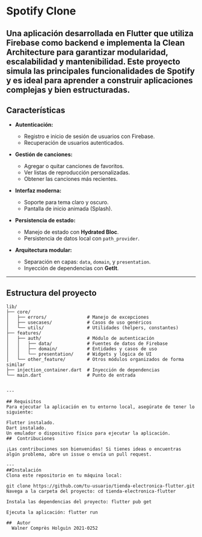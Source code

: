 #  Spotify Clone
Una aplicación desarrollada en Flutter que utiliza Firebase como backend e implementa la Clean Architecture para garantizar modularidad, escalabilidad y mantenibilidad. Este proyecto simula las principales funcionalidades de Spotify y es ideal para aprender a construir aplicaciones complejas y bien estructuradas.
---

## Características

- **Autenticación:**
  - Registro e inicio de sesión de usuarios con Firebase.
  - Recuperación de usuarios autenticados.
  
- **Gestión de canciones:**
  - Agregar o quitar canciones de favoritos.
  - Ver listas de reproducción personalizadas.
  - Obtener las canciones más recientes.

- **Interfaz moderna:**
  - Soporte para tema claro y oscuro.
  - Pantalla de inicio animada (Splash).

- **Persistencia de estado:**
  - Manejo de estado con **Hydrated Bloc**.
  - Persistencia de datos local con `path_provider`.

- **Arquitectura modular:**
  - Separación en capas: `data`, `domain`, y `presentation`.
  - Inyección de dependencias con **GetIt**.

---

## Estructura del proyecto

```plaintext
lib/
├── core/
│   ├── errors/               # Manejo de excepciones
│   ├── usecases/             # Casos de uso genéricos
│   └── utils/                # Utilidades (helpers, constantes)
├── features/
│   ├── auth/                 # Módulo de autenticación
│   │   ├── data/             # Fuentes de datos de Firebase
│   │   ├── domain/           # Entidades y casos de uso
│   │   └── presentation/     # Widgets y lógica de UI
│   └── other_feature/        # Otros módulos organizados de forma similar
├── injection_container.dart  # Inyección de dependencias
└── main.dart                 # Punto de entrada


---

## Requisitos
Para ejecutar la aplicación en tu entorno local, asegúrate de tener lo siguiente:

Flutter instalado.
Dart instalado.
Un emulador o dispositivo físico para ejecutar la aplicación.
##  Contribuciones

¡Las contribuciones son bienvenidas! Si tienes ideas o encuentras algún problema, abre un issue o envía un pull request.

---
##Instalación
Clona este repositorio en tu máquina local:

git clone https://github.com/tu-usuario/tienda-electronica-flutter.git
Navega a la carpeta del proyecto: cd tienda-electronica-flutter

Instala las dependencias del proyecto: flutter pub get

Ejecuta la aplicación: flutter run

##  Autor
  Walner Comprès Holguìn 2021-0252
